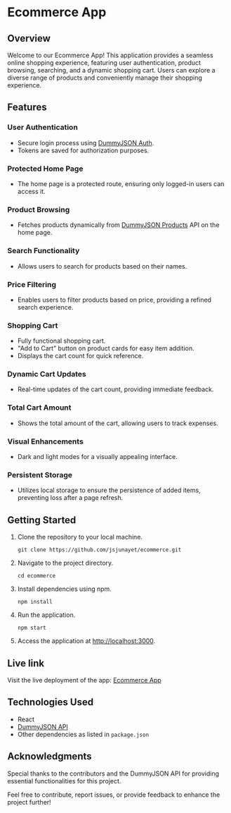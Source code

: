 # Ecommerce App

## Overview

Welcome to our Ecommerce App! This application provides a seamless online shopping experience, featuring user authentication, product browsing, searching, and a dynamic shopping cart. Users can explore a diverse range of products and conveniently manage their shopping experience.

## Features

### User Authentication

- Secure login process using [DummyJSON Auth](https://dummyjson.com/docs/auth).
- Tokens are saved for authorization purposes.

### Protected Home Page

- The home page is a protected route, ensuring only logged-in users can access it.

### Product Browsing

- Fetches products dynamically from [DummyJSON Products](https://dummyjson.com/docs/products) API on the home page.

### Search Functionality

- Allows users to search for products based on their names.

### Price Filtering

- Enables users to filter products based on price, providing a refined search experience.

### Shopping Cart

- Fully functional shopping cart.
- "Add to Cart" button on product cards for easy item addition.
- Displays the cart count for quick reference.

### Dynamic Cart Updates

- Real-time updates of the cart count, providing immediate feedback.

### Total Cart Amount

- Shows the total amount of the cart, allowing users to track expenses.

### Visual Enhancements

- Dark and light modes for a visually appealing interface.

### Persistent Storage

- Utilizes local storage to ensure the persistence of added items, preventing loss after a page refresh.

## Getting Started

1. Clone the repository to your local machine.
    ```
    git clone https://github.com/jsjunayet/ecommerce.git
    ```

2. Navigate to the project directory.
    ```
    cd ecommerce
    ```

3. Install dependencies using npm.
    ```
    npm install
    ```

4. Run the application.
    ```
    npm start
    ```

6. Access the application at [http://localhost:3000](http://localhost:3000).

## Live link

Visit the live deployment of the app: [Ecommerce App](https://ecommerce-webiste-tau.vercel.app/)

## Technologies Used

- React
- [DummyJSON API](https://dummyjson.com/docs/auth)
- Other dependencies as listed in `package.json`

## Acknowledgments

Special thanks to the contributors and the DummyJSON API for providing essential functionalities for this project.

Feel free to contribute, report issues, or provide feedback to enhance the project further!
